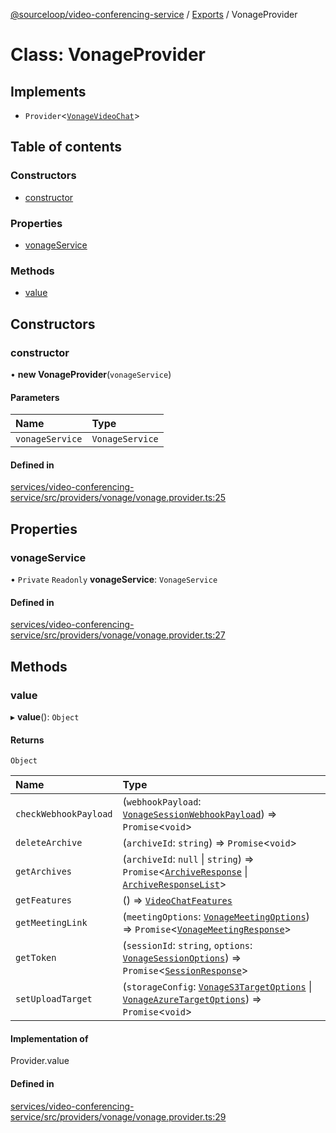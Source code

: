 [@sourceloop/video-conferencing-service](../README.md) / [Exports](../modules.md) / VonageProvider

# Class: VonageProvider

## Implements

- `Provider`<[`VonageVideoChat`](../interfaces/VonageVideoChat.md)\>

## Table of contents

### Constructors

- [constructor](VonageProvider.md#constructor)

### Properties

- [vonageService](VonageProvider.md#vonageservice)

### Methods

- [value](VonageProvider.md#value)

## Constructors

### constructor

• **new VonageProvider**(`vonageService`)

#### Parameters

| Name | Type |
| :------ | :------ |
| `vonageService` | `VonageService` |

#### Defined in

[services/video-conferencing-service/src/providers/vonage/vonage.provider.ts:25](https://github.com/codeweb05/repo1/blob/ea19add/services/video-conferencing-service/src/providers/vonage/vonage.provider.ts#L25)

## Properties

### vonageService

• `Private` `Readonly` **vonageService**: `VonageService`

#### Defined in

[services/video-conferencing-service/src/providers/vonage/vonage.provider.ts:27](https://github.com/codeweb05/repo1/blob/ea19add/services/video-conferencing-service/src/providers/vonage/vonage.provider.ts#L27)

## Methods

### value

▸ **value**(): `Object`

#### Returns

`Object`

| Name | Type |
| :------ | :------ |
| `checkWebhookPayload` | (`webhookPayload`: [`VonageSessionWebhookPayload`](../interfaces/VonageSessionWebhookPayload.md)) => `Promise`<`void`\> |
| `deleteArchive` | (`archiveId`: `string`) => `Promise`<`void`\> |
| `getArchives` | (`archiveId`: ``null`` \| `string`) => `Promise`<[`ArchiveResponse`](../interfaces/ArchiveResponse.md) \| [`ArchiveResponseList`](../interfaces/ArchiveResponseList.md)\> |
| `getFeatures` | () => [`VideoChatFeatures`](../interfaces/VideoChatFeatures.md) |
| `getMeetingLink` | (`meetingOptions`: [`VonageMeetingOptions`](../interfaces/VonageMeetingOptions.md)) => `Promise`<[`VonageMeetingResponse`](../interfaces/VonageMeetingResponse.md)\> |
| `getToken` | (`sessionId`: `string`, `options`: [`VonageSessionOptions`](../interfaces/VonageSessionOptions.md)) => `Promise`<[`SessionResponse`](../interfaces/SessionResponse.md)\> |
| `setUploadTarget` | (`storageConfig`: [`VonageS3TargetOptions`](../interfaces/VonageS3TargetOptions.md) \| [`VonageAzureTargetOptions`](../interfaces/VonageAzureTargetOptions.md)) => `Promise`<`void`\> |

#### Implementation of

Provider.value

#### Defined in

[services/video-conferencing-service/src/providers/vonage/vonage.provider.ts:29](https://github.com/codeweb05/repo1/blob/ea19add/services/video-conferencing-service/src/providers/vonage/vonage.provider.ts#L29)
